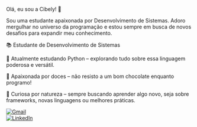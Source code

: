 Olá, eu sou a Cibely! 👋

Sou uma estudante apaixonada por Desenvolvimento de Sistemas. Adoro mergulhar no universo da programação e estou sempre em busca de novos desafios para expandir meu conhecimento.

📚 Estudante de Desenvolvimento de Sistemas

🐍 Atualmente estudando Python – explorando tudo sobre essa linguagem poderosa e versátil.

🍫 Apaixonada por doces – não resisto a um bom chocolate enquanto programo!

🤔 Curiosa por natureza – sempre buscando aprender algo novo, seja sobre frameworks, novas linguagens ou melhores práticas.




  <a href="mailto:melocibely33@gmail" target="_blank" rel="noopener noreferrer">
    <img src="https://img.shields.io/badge/-Gmail-D14836?style=for-the-badge&logo=gmail&logoColor=white" alt="Gmail" />
  </a>
</div>

<div>
  <a href="https://www.linkedin.com/in/cibely-sousa-a8812b370" target="_blank" rel="noopener noreferrer">
    <img src="https://img.shields.io/badge/-LinkedIn-0A66C2?style=for-the-badge&logo=linkedin&logoColor=white" alt="LinkedIn" />
  </a>
